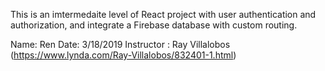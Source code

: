 This is an imtermedaite level of React project with user authentication and authorization, and integrate a Firebase database with custom routing.







Name: Ren
Date: 3/18/2019
Instructor : Ray Villalobos (https://www.lynda.com/Ray-Villalobos/832401-1.html)
